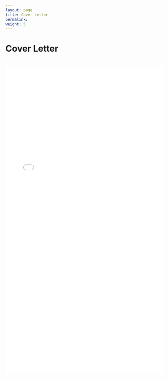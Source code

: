 ```yaml
---
layout: page
title: Cover Letter
permalink:
weight: 5
---
```


# **Cover Letter**
<br>
<embed src="/assets/CoverLetter/CV.pdf" width="100%" height="980px" />
